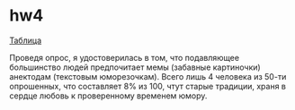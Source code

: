 # hw4

[Таблица](https://docs.google.com/spreadsheets/d/1Ey8eHIFfJT4B-4ufqIQWqJo0iFYC0A1lPALfHRpuGR0/edit?usp=sharing)

Проведя опрос, я удостоверилась в том, что подавляющее большинство людей предпочитает мемы (забавные картиночки) анектодам (текстовым юморезочкам). Всего лишь 4 человека из 50-ти опрошенных, что составляет 8% из 100, чтут старые традиции, храня в сердце любовь к проверенному временем юмору. 

